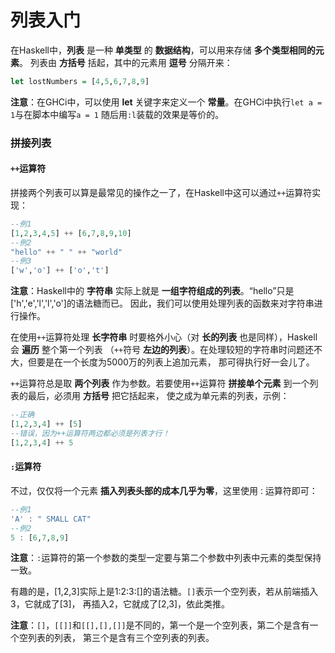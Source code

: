 列表入门
===========================================
在Haskell中，**列表** 是一种 **单类型** 的 **数据结构**，可以用来存储 **多个类型相同的元素**。
列表由 **方括号** 括起，其中的元素用 **逗号** 分隔开来：
```haskell
let lostNumbers = [4,5,6,7,8,9]
```
**注意**：在GHCi中，可以使用 **let** 关键字来定义一个 **常量**。在GHCi中执行`let a = 1`与在脚本中编写`a = 1`
随后用`:l`装载的效果是等价的。

### 拼接列表
#### `++`运算符
拼接两个列表可以算是最常见的操作之一了，在Haskell中这可以通过`++`运算符实现：
```haskell
--例1
[1,2,3,4,5] ++ [6,7,8,9,10]
--例2
"hello" ++ " " ++ "world"
--例3
['w','o'] ++ ['o','t']
```
**注意**：Haskell中的 **字符串** 实际上就是 **一组字符组成的列表**。“hello”只是['h','e','l','l','o']的语法糖而已。
因此，我们可以使用处理列表的函数来对字符串进行操作。

在使用`++`运算符处理 **长字符串** 时要格外小心（对 **长的列表** 也是同样），Haskell会 **遍历** 整个第一个列表
（`++`符号 **左边的列表**）。在处理较短的字符串时问题还不大，但要是在一个长度为5000万的列表上追加元素，
那可得执行好一会儿了。

`++`运算符总是取 **两个列表** 作为参数。若要使用`++`运算符 **拼接单个元素** 到一个列表的最后，必须用 **方括号** 把它括起来，
使之成为单元素的列表，示例：
```haskell
--正确
[1,2,3,4] ++ [5]
--错误，因为++运算符两边都必须是列表才行！
[1,2,3,4] ++ 5
```
#### `:`运算符
不过，仅仅将一个元素 **插入列表头部的成本几乎为零**，这里使用`：`运算符即可：
```haskell
--例1
'A' : " SMALL CAT"
--例2
5 : [6,7,8,9]
```
**注意**：`:`运算符的第一个参数的类型一定要与第二个参数中列表中元素的类型保持一致。

有趣的是，[1,2,3]实际上是1:2:3:[]的语法糖。`[]`表示一个空列表，若从前端插入3，它就成了[3]，
再插入2，它就成了[2,3]，依此类推。

**注意**：`[]`，`[[]]`和`[[],[],[]]`是不同的，第一个是一个空列表，第二个是含有一个空列表的列表，
第三个是含有三个空列表的列表。
